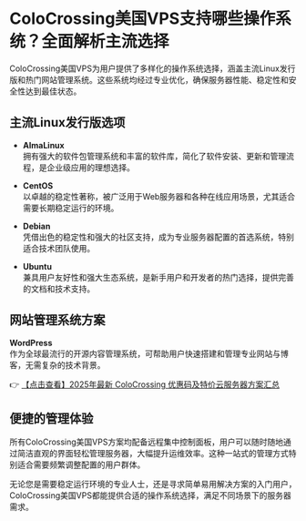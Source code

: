 # ColoCrossing美国VPS支持哪些操作系统？全面解析主流选择

ColoCrossing美国VPS为用户提供了多样化的操作系统选择，涵盖主流Linux发行版和热门网站管理系统。这些系统均经过专业优化，确保服务器性能、稳定性和安全性达到最佳状态。

## 主流Linux发行版选项

- **AlmaLinux**  
  拥有强大的软件包管理系统和丰富的软件库，简化了软件安装、更新和管理流程，是企业级应用的理想选择。

- **CentOS**  
  以卓越的稳定性著称，被广泛用于Web服务器和各种在线应用场景，尤其适合需要长期稳定运行的环境。

- **Debian**  
  凭借出色的稳定性和强大的社区支持，成为专业服务器配置的首选系统，特别适合技术团队使用。

- **Ubuntu**  
  兼具用户友好性和强大生态系统，是新手用户和开发者的热门选择，提供完善的文档和技术支持。

## 网站管理系统方案

**WordPress**  
作为全球最流行的开源内容管理系统，可帮助用户快速搭建和管理专业网站与博客，无需复杂的技术背景。

👉 [【点击查看】2025年最新 ColoCrossing 优惠码及特价云服务器方案汇总](https://bit.ly/ColoCrossing)

## 便捷的管理体验

所有ColoCrossing美国VPS方案均配备远程集中控制面板，用户可以随时随地通过简洁直观的界面轻松管理服务器，大幅提升运维效率。这种一站式的管理方式特别适合需要频繁调整配置的用户群体。

无论您是需要稳定运行环境的专业人士，还是寻求简单易用解决方案的入门用户，ColoCrossing美国VPS都能提供合适的操作系统选择，满足不同场景下的服务器需求。